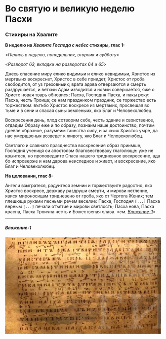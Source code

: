 
# Во святую и великую неделю Пасхи

### Стихиры на Хвалите

**В неделю на *Хвалите Господа с небес* стихиры, глас 1:**

<*Пелись в неделю, понедельник, вторник и субботу*>

<*Разворот 63, вкладки на разворотах 64 и 65*>


Днесь спасение миру елико видимыи и елико невидимыи, Христос из мертвыих воскреснет, 
Христос в себе приидет, Христос от гроба свободится, от уз греховныих; врата адова отверзаются 
и смерть раздрушается, и ветхыи Адам изводится и новыи совершается, яже о Христе новая тварь 
обновися; Пасха, Господня Пасха, и пакы реку: Пасха, честь Троица; се нам праздником праздник, 
се торжество есть торжеством: вътъбо Христос воскресе из мертвыих, просвещая во тьме и 
в сени и спасая сыны земленыих, яко Благ и Человеколюбец. 

Воскресения день, плод сотворим себе, честь здание и своиственое, отдадим Образу еже 
и по образу, познаим наше достоинство, почтим древле образное, разумеим таинства силу, 
и за кыих Христос умре, да нас умерщвеныя возведет к животу, яко Благ и Человеколюбец. 

Светлаго и славнаго празднества воскресения образ приимше, Господня учениця си апостолом 
благовествоваху глаголюще: уже не крыитеся, но проповедаите Спаса нашего тридневное воскресение, 
ада бо испроверже и нам дарова неиследное и живот, и воскресение, яко Благ и Человеколюбец.

**На целовании, глас 8:**

Ангели взыгратеся, радуитеся земнии и торжествуите радостно, яко Христос воскресе, державу 
раздруши смерти, и мирови нетление, явися мироносицам тридневено от гроба, яко от Чертога 
Жених; тем плещюще руками песньми речем веселие: Пасха, Господня `[...]` Пасха верным 
`[...]` печали отъятие и мирови светлость; Пасха нова, Пасха красна, Пасха Троична честь 
и Божественая слава. 
<*см. [Вложение-1]()*>

---
##### Вложение-1

![alt text](./attachment_002.png "Неразборчивые фрагменты")
